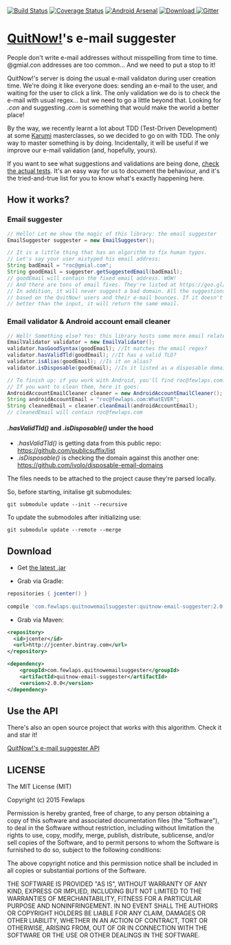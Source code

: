[![Build Status](https://travis-ci.org/Fewlaps/quitnow-email-suggester.svg?branch=master)](https://travis-ci.org/Fewlaps/quitnow-email-suggester)
[![Coverage Status](https://coveralls.io/repos/Fewlaps/quitnow-email-suggester/badge.svg?branch=master&service=github)](https://coveralls.io/github/Fewlaps/quitnow-email-suggester?branch=master)
[![Android Arsenal](https://img.shields.io/badge/Android%20Arsenal-quitnow--email--suggester-green.svg?style=flat)](https://android-arsenal.com/details/1/2465)
[![Download](https://api.bintray.com/packages/fewlaps/maven/quitnow-email-suggester/images/download.svg) ](https://bintray.com/fewlaps/maven/quitnow-email-suggester/_latestVersion)
[![Gitter](https://badges.gitter.im/Join%20Chat.svg)](https://gitter.im/Fewlaps/quitnow-email-suggester?utm_source=badge&utm_medium=badge&utm_campaign=pr-badge)

# [QuitNow!](http://quitnowapp.com)'s e-mail suggester
People don't write e-mail addresses without misspelling from time to time. @gmial.con addresses are too common... And we need to put a stop to it!

QuitNow!'s server is doing the usual e-mail validaton during user creation time. We're doing it like everyone does: sending an e-mail to the user, and waiting for the user to click a link. The only validation we do is to check the e-mail with usual regex... but we need to go a little beyond that. Looking for *.con* and suggesting *.com* is something that would make the world a better place!

By the way, we recently learnt a lot about TDD (Test-Driven Development) at some [Karumi](https://github.com/Karumi) masterclasses, so we decided to go on with TDD. The only way to master something is by doing. Incidentally, it will be useful if we improve our e-mail validation (and, hopefully, yours).

If you want to see what suggestions and validations are being done, <a href="https://github.com/Fewlaps/quitnow-email-suggester/tree/master/src/test/java/com/fewlaps/quitnowemailsuggester">check the actual tests</a>. It's an easy way for us to document the behaviour, and it's the tried-and-true list for you to know what's exactly happening here.

## How it works?

### Email suggester
```java
// Hello! Let me show the magic of this library: the email suggester
EmailSuggester suggester = new EmailSuggester();

// It is a little thing that has an algorithm to fix human typos.
// Let's say your user mistyped his email address:
String badEmail = "roc@gmial.com";
String goodEmail = suggester.getSuggestedEmail(badEmail);
// goodEmail will contain the fixed email address. WOW!
// And there are tons of email fixes. They're listed at https://goo.gl/IF52EV
// In addition, it will never suggest a bad domain. All the suggestions are written one by one,
// based on the QuitNow! users and their e-mail bounces. If it doesn't know nothing
// better than the input, it will return the same email.
```

### Email validator & Android account email cleaner
```java
// Well! Something else? Yes: this library hosts some more email related things
EmailValidator validator = new EmailValidator();
validator.hasGoodSyntax(goodEmail); //It matches the email regex?
validator.hasValidTld(goodEmail); //It has a valid TLD?
validator.isAlias(goodEmail); //Is it an alias?
validator.isDisposable(goodEmail); //Is it listed as a disposable domain?

// To finish up: if you work with Android, you'll find roc@fewlaps.com:WhatEVER emails
// If you want to clean them, here it goes:
AndroidAccountEmailCleaner cleaner = new AndroidAccountEmailCleaner();
String androidAccountEmail = "roc@fewlaps.com:WhatEVER";
String cleanedEmail = cleaner.cleanEmail(androidAccountEmail);
// cleanedEmail will contain roc@fewlaps.com
```


#### *.hasValidTld()* and *.isDisposable()* under the hood
- *.hasValidTld()* is getting data from this public repo: https://github.com/publicsuffix/list
- *.isDisposable()* is checking the domain against this another one: https://github.com/ivolo/disposable-email-domains

The files needs to be attached to the project cause they're parsed locally.

So, before starting, initalise git submodules:

```
git submodule update --init --recursive
```

To update the submodoles after initializing use:

```
git submodule update --remote --merge
```

## Download

* Get <a href="https://github.com/Fewlaps/quitnow-email-suggester/releases/download/v2.0.0/quitnow-email-suggester-2.0.0.jar">the latest .jar</a> 

* Grab via Gradle:
```groovy
repositories { jcenter() }
    
compile 'com.fewlaps.quitnowemailsuggester:quitnow-email-suggester:2.0.0'
```
* Grab via Maven:
```xml
<repository>
  <id>jcenter</id>
  <url>http://jcenter.bintray.com</url>
</repository>

<dependency>
    <groupId>com.fewlaps.quitnowemailsuggester</groupId>
    <artifactId>quitnow-email-suggester</artifactId>
    <version>2.0.0</version>
</dependency>
```

## Use the API

There's also an open source project that works with this algorithm. Check it and star it!

[QuitNow!'s e-mail suggester API](https://github.com/Fewlaps/quitnow-email-suggester-api)



## LICENSE

The MIT License (MIT)

Copyright (c) 2015 Fewlaps

Permission is hereby granted, free of charge, to any person obtaining a copy
of this software and associated documentation files (the "Software"), to deal
in the Software without restriction, including without limitation the rights
to use, copy, modify, merge, publish, distribute, sublicense, and/or sell
copies of the Software, and to permit persons to whom the Software is
furnished to do so, subject to the following conditions:

The above copyright notice and this permission notice shall be included in all
copies or substantial portions of the Software.

THE SOFTWARE IS PROVIDED "AS IS", WITHOUT WARRANTY OF ANY KIND, EXPRESS OR
IMPLIED, INCLUDING BUT NOT LIMITED TO THE WARRANTIES OF MERCHANTABILITY,
FITNESS FOR A PARTICULAR PURPOSE AND NONINFRINGEMENT. IN NO EVENT SHALL THE
AUTHORS OR COPYRIGHT HOLDERS BE LIABLE FOR ANY CLAIM, DAMAGES OR OTHER
LIABILITY, WHETHER IN AN ACTION OF CONTRACT, TORT OR OTHERWISE, ARISING FROM,
OUT OF OR IN CONNECTION WITH THE SOFTWARE OR THE USE OR OTHER DEALINGS IN THE
SOFTWARE.
